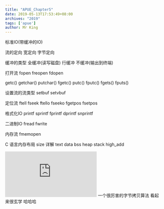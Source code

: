 ```yaml
---
title: "APUE_Chapter5"
date: 2019-05-13T17:53:49+08:00
archives: "2019"
tags: ['apue']
author: Mr King
---
```




标准IO(带缓冲的IO)

流的定向 宽定向 字节定向 

缓冲的类型 全缓冲(读写磁盘) 行缓冲 不缓冲(输出到终端)

打开流 fopen freopen fdopen

getc() getchar() putchar() fgetc() putc() fputc() fgets() fputs()

设置流的流类型 setbuf setvbuf

定位流 ftell fseek ftello fseeko fgetpos fsetpos

格式化IO printf sprintf fprintf dprintf snprintf

二进制IO fread fwrite

内存流 fmemopen

C 语言内存布局 size 详解
text data bss heap stack high_add

![Duff's device](http://www.catb.org/jargon/html/D/Duffs-device.html) 一个很厉害的字节拷贝算法 看起来很玄学 哈哈哈